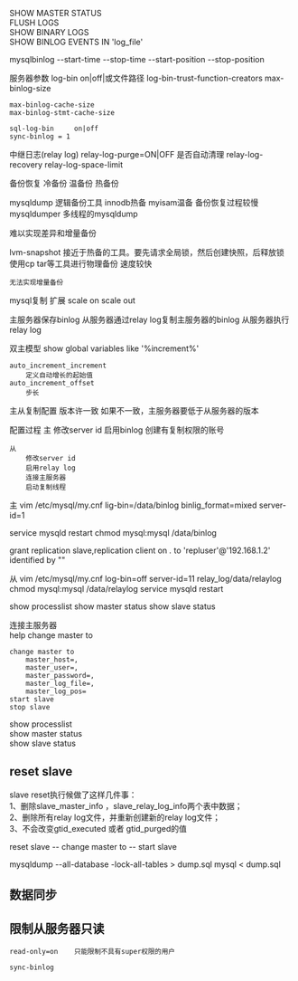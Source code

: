 SHOW MASTER STATUS  
FLUSH LOGS  
SHOW BINARY LOGS  
SHOW BINLOG EVENTS IN 'log_file'  

mysqlbinlog
    --start-time
    --stop-time
    --start-position
    --stop-position

服务器参数
    log-bin     on|off|或文件路径
    log-bin-trust-function-creators
    max-binlog-size

    max-binlog-cache-size
    max-binlog-stmt-cache-size

    sql-log-bin     on|off
    sync-binlog = 1


中继日志(relay log)
    relay-log-purge=ON|OFF  是否自动清理
    relay-log-recovery
    relay-log-space-limit


备份恢复
    冷备份
    温备份
    热备份


mysqldump   逻辑备份工具
    innodb热备 myisam温备
    备份恢复过程较慢
mysqldumper 多线程的mysqldump


难以实现差异和增量备份

lvm-snapshot
    接近于热备的工具。要先请求全局锁，然后创建快照，后释放锁
    使用cp tar等工具进行物理备份
    速度较快

    无法实现增量备份




mysql复制
    扩展
        scale on
        scale out

主服务器保存binlog
从服务器通过relay log复制主服务器的binlog
从服务器执行relay log


双主模型
    show global variables like '%increment%'

    auto_increment_increment
        定义自动增长的起始值
    auto_increment_offset
        步长


主从复制配置
    版本许一致
    如果不一致，主服务器要低于从服务器的版本

配置过程
    主
        修改server id
        启用binlog
        创建有复制权限的账号

    从
        修改server id
        启用relay log
        连接主服务器
        启动复制线程

主
vim /etc/mysql/my.cnf
lig-bin=/data/binlog
binlig_format=mixed
server-id=1

service mysqld restart
chmod mysql:mysql /data/binlog

grant replication slave,replication client on *.* to 'repluser'@'192.168.1.2' identified by ""

从
vim /etc/mysql/my.cnf
log-bin=off
server-id=11
relay_log/data/relaylog
chmod mysql:mysql /data/relaylog
service mysqld restart

show processlist
show master status
show slave status

连接主服务器  
help change master to  
```
change master to    
    master_host=,  
    master_user=,  
    master_password=,  
    master_log_file=,  
    master_log_pos=    
start slave   
stop slave  
```

show processlist  
show master status  
show slave status  


## reset slave  
slave reset执行候做了这样几件事：   
1、删除slave_master_info ，slave_relay_log_info两个表中数据；   
2、删除所有relay log文件，并重新创建新的relay log文件；   
3、不会改变gtid_executed 或者 gtid_purged的值  

reset slave -- change master to -- start slave


mysqldump --all-database -lock-all-tables > dump.sql
mysql < dump.sql

## 数据同步




## 限制从服务器只读

    read-only=on    只能限制不具有super权限的用户

    sync-binlog

